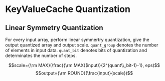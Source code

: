 # KeyValueCache Quantization

## Linear Symmetry Quantization

For every input array, perform linear symmertry quantization, give the output quantized array and output scale. `quant_group` denotes the number of elements in input data. `quant_bit` denotes bits of quantization and determinates the number of steps.

$$scale={\rm MAX}(\frac{{\rm MAX}(input)}{2^{quant\\_bit-1}-1}, eps)$$
$$output={\rm ROUND}(\frac{input}{scale})$$
